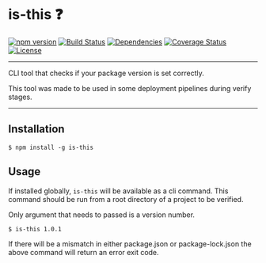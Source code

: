 # is-this :question:

[![npm version](https://badge.fury.io/js/is-this.svg)](https://badge.fury.io/js/is-this)
[![Build Status](https://travis-ci.com/rafalmaciejewski/is-this.svg?branch=master)](https://travis-ci.com/rafalmaciejewski/is-this)
[![Dependencies](https://img.shields.io/david/rmaciejewski/is-this.svg?style=flat-square)](https://david-dm.org/rmaciejewski/is-this)
[![Coverage Status](https://coveralls.io/repos/github/rafalmaciejewski/is-this/badge.svg?branch=master)](https://coveralls.io/github/rafalmaciejewski/is-this?branch=master)
[![License](http://img.shields.io/:license-mit-blue.svg?style=flat-square)](http://badges.mit-license.org)

---

CLI tool that checks if your package version is set correctly.

This tool was made to be used in some deployment pipelines during verify stages.

---

## Installation

```shell
$ npm install -g is-this
```


## Usage

If installed globally, `is-this` will be available as a cli command. This command should be run from a root directory of a project to be verified.

Only argument that needs to passed is a version number.

```shell
$ is-this 1.0.1
```

If there will be a mismatch in either package.json or package-lock.json the above command will return an error exit code.
